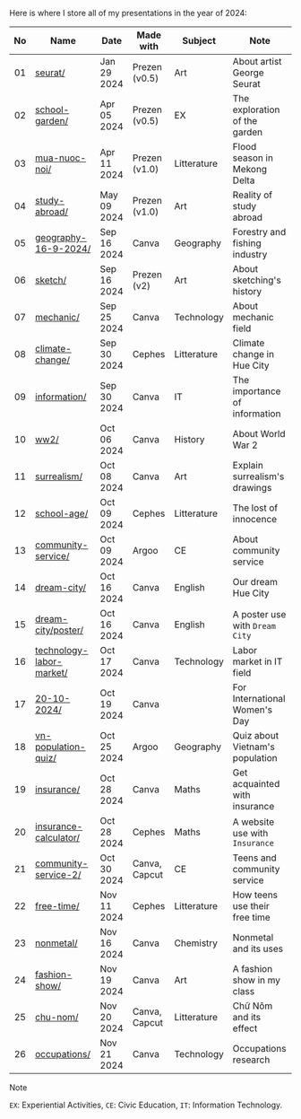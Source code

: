 Here is where I store all of my presentations in the year of 2024:

| No | Name                                                    | Date        | Made with     | Subject     | Note                           |
|:--:|---------------------------------------------------------|-------------|---------------|-------------|--------------------------------|
| 01 | [seurat/](./2024/seurat/)                               | Jan 29 2024 | Prezen (v0.5) | Art         | About artist George Seurat     |
| 02 | [school-garden/](./2024/school-garden/)                 | Apr 05 2024 | Prezen (v0.5) | EX          | The exploration of the garden  |
| 03 | [mua-nuoc-noi/](./2024/mua-nuoc-noi/)                   | Apr 11 2024 | Prezen (v1.0) | Litterature | Flood season in Mekong Delta   |
| 04 | [study-abroad/](./2024/study-abroad/)                   | May 09 2024 | Prezen (v1.0) | Art         | Reality of study abroad        |
| 05 | [geography-16-9-2024/](./2024/geography-16-9-2024/)     | Sep 16 2024 | Canva         | Geography   | Forestry and fishing industry  |
| 06 | [sketch/](./2024/sketch/)                               | Sep 16 2024 | Prezen (v2)   | Art         | About sketching's history      |
| 07 | [mechanic/](./2024/mechanic/)                           | Sep 25 2024 | Canva         | Technology  | About mechanic field           |
| 08 | [climate-change/](./2024/climate-change/)               | Sep 30 2024 | Cephes        | Litterature | Climate change in Hue City     |
| 09 | [information/](./2024/information/)                     | Sep 30 2024 | Canva         | IT          | The importance of information  |
| 10 | [ww2/](./2024/ww2/)                                     | Oct 06 2024 | Canva         | History     | About World War 2              |
| 11 | [surrealism/](./2024/surrealism/)                       | Oct 08 2024 | Canva         | Art         | Explain surrealism's drawings  |
| 12 | [school-age/](./2024/school-age/)                       | Oct 09 2024 | Cephes        | Litterature | The lost of innocence          |
| 13 | [community-service/](./2024/community-service/)         | Oct 09 2024 | Argoo         | CE          | About community service        |
| 14 | [dream-city/](./2024/dream-city/)                       | Oct 16 2024 | Canva         | English     | Our dream Hue City             |
| 15 | [dream-city/poster/](./2024/dream-city/poster/)         | Oct 16 2024 | Canva         | English     | A poster use with `Dream City` |
| 16 | [technology-labor-market/](./2024/technology-labor-market/)| Oct 17 2024 | Canva      | Technology  | Labor market in IT field       |
| 17 | [20-10-2024/](./2024/20-10-2024/)                       | Oct 19 2024 | Canva         |             | For International Women's Day  |
| 18 | [vn-population-quiz/](./2024/vn-population-quiz/)       | Oct 25 2024 | Argoo         | Geography   | Quiz about Vietnam's population|
| 19 | [insurance/](./2024/insurance/)                         | Oct 28 2024 | Canva         | Maths       | Get acquainted with insurance  |
| 20 | [insurance-calculator/](./2024/insurance-calculator/)   | Oct 28 2024 | Cephes        | Maths       | A website use with `Insurance` |
| 21 | [community-service-2/](./2024/community-service-2/)     | Oct 30 2024 | Canva, Capcut | CE          | Teens and community service    |
| 22 | [free-time/](./2024/free-time/)                         | Nov 11 2024 | Cephes        | Litterature | How teens use their free time  |
| 23 | [nonmetal/](./2024/nonmetal/)                           | Nov 16 2024 | Canva         | Chemistry   | Nonmetal and its uses          |
| 24 | [fashion-show/](./2024/fashion-show/)                   | Nov 19 2024 | Canva         | Art         | A fashion show in my class     |
| 25 | [chu-nom/](./2024/chu-nom/)                             | Nov 20 2024 | Canva, Capcut | Litterature | Chữ Nôm and its effect         |
| 26 | [occupations/](./2024/occupations)                      | Nov 21 2024 | Canva         | Technology  | Occupations research           |

> [!NOTE]
> `EX`: Experiential Activities, `CE`: Civic Education, `IT`: Information Technology.
